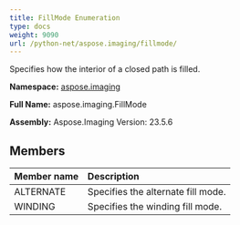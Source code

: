 ```yaml
---
title: FillMode Enumeration
type: docs
weight: 9090
url: /python-net/aspose.imaging/fillmode/
---
```


Specifies how the interior of a closed path is filled.

**Namespace:** [aspose.imaging](/imaging/python-net/aspose.imaging/)

**Full Name:** aspose.imaging.FillMode

**Assembly:**  Aspose.Imaging Version: 23.5.6

## **Members**
|**Member name**|**Description**|
| :- | :- |
|ALTERNATE|Specifies the alternate fill mode.|
|WINDING|Specifies the winding fill mode.|
